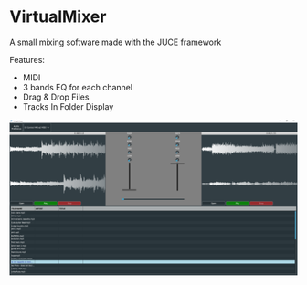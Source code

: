 # VirtualMixer

A small mixing software made with the JUCE framework

Features:
* MIDI
* 3 bands EQ for each channel
* Drag & Drop Files
* Tracks In Folder Display
 
![](Screenshots/Interface.PNG?raw=true)